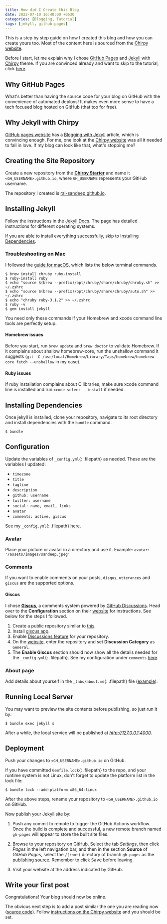 ```yaml
---
title: How did I Create this Blog
date: 2022-07-10 16:40:00 +0530
categories: [Blogging, Tutorial]
tags: [jekyll, github-pages]
---
```


This is a step by step guide on how I created this blog and how you can create yours too.
Most of the content here is sourced from the [Chirpy website](https://chirpy.cotes.page).

Before I start, let me explain why I chose [GitHub Pages](https://pages.github.com) and [Jekyll](https://jekyllrb.com/) with [Chirpy](https://github.com/cotes2020/jekyll-theme-chirpy) theme. 
If you are convinced already and want to skip to the tutorial, click [here](#creating-the-site-repository).

## Why GitHub Pages

What's better than having the source code for your blog on GitHub with the convenience of automated deploys! It makes even more sense to have a tech focused blog hosted on GitHub (that too for free). 

## Why Jekyll with Chirpy

[GitHub pages website](https://pages.github.com) has a [Blogging with Jekyll](https://docs.github.com/en/pages/setting-up-a-github-pages-site-with-jekyll) article, which is convincing enough. For me, one look at the [Chirpy website](https://chirpy.cotes.page) was all it needed to fall in love. If my blog can look like that, what's stopping me?

## Creating the Site Repository

Create a new repository from the [**Chirpy Starter**](https://github.com/cotes2020/chirpy-starter/generate) and name it `<GH_USERNAME>.github.io`, where `GH_USERNAME` represents your GitHub username.

The repository I created is [rai-sandeep.github.io](https://github.com/rai-sandeep/rai-sandeep.github.io).

## Installing Jekyll

Follow the instructions in the [Jekyll Docs](https://jekyllrb.com/docs/installation/).
The page has detailed instructions for different operating systems. 

If you are able to install everything successfully, skip to [Installing Dependencies](#installing-dependencies).

### Troubleshooting on Mac

I followed the [guide for macOS](https://jekyllrb.com/docs/installation/macos/), which lists the below terminal commands. 

```console
$ brew install chruby ruby-install
$ ruby-install ruby
$ echo "source $(brew --prefix)/opt/chruby/share/chruby/chruby.sh" >> ~/.zshrc
$ echo "source $(brew --prefix)/opt/chruby/share/chruby/auto.sh" >> ~/.zshrc
$ echo "chruby ruby-3.1.2" >> ~/.zshrc
$ ruby -v  
$ gem install jekyll
```

You need only these commands if your Homebrew and xcode command line tools are perfectly setup. 

#### Homebrew issues

Before you start, run `brew update` and `brew doctor` to validate Homebrew. If it complains about shallow homebrew-core, run the unshallow command it suggests (`git -C /usr/local/Homebrew/Library/Taps/homebrew/homebrew-core fetch --unshallow` in my case). 

#### Ruby issues

If ruby installation  complains about C libraries, make sure xcode command line is installed and run `xcode-select --install` if needed. 

## Installing Dependencies

Once jekyll is installed, clone your repository, navigate to its root directory and install dependencies with the `bundle` command.

```console
$ bundle
```

## Configuration

Update the variables of `_config.yml`{: .filepath} as needed. These are the variables I updated:

- `timezone`
- `title`
- `tagline`
- `description`
- `github: username`
- `twitter: username`
- `social: name, email, links`
- `avatar`
- `comments: active, giscus`

See my `_config.yml`{: .filepath} [here](https://github.com/rai-sandeep/rai-sandeep.github.io/blob/main/_config.yml).

### Avatar

Place your picture or avatar in a directory and use it. Example: `avatar: '/assets/images/sandeep.jpeg'`

### Comments

If you want to enable comments on your posts, `disqus`, `utterances` and `giscus` are the supported options.

#### Giscus

I chose [**Giscus**](https://giscus.app), a comments system powered by [GitHub Discussions](https://docs.github.com/en/discussions). 
Head over to the **Configuration** section on their [website](https://giscus.app) for instructions. 
See below for the steps I followed.
1. Create a public repository similar to [this](https://github.com/rai-sandeep/giscus).
2. Install [giscus app](https://github.com/apps/giscus).
3. Enable [Discussions feature](https://docs.github.com/en/github/administering-a-repository/managing-repository-settings/enabling-or-disabling-github-discussions-for-a-repository) for your repository.
4. On the [website](https://giscus.app), enter the repository and set **Discussion Category** as `General`.
5. The **Enable Giscus** section should now show all the details needed for the `_config.yml`{: .filepath}. See my configuration under `comments` [here](https://github.com/rai-sandeep/rai-sandeep.github.io/blob/main/_config.yml).

### About page

Add details about yourself in the `_tabs/about.md`{: .filepath} file ([example](https://github.com/rai-sandeep/rai-sandeep.github.io/blob/main/_tabs/about.md)).

## Running Local Server

You may want to preview the site contents before publishing, so just run it by:

```console
$ bundle exec jekyll s
```

After a while, the local service will be published at _<http://127.0.0.1:4000>_.

## Deployment

Push your changes to `<GH_USERNAME>.github.io` on GitHub.

If you have committed `Gemfile.lock`{: .filepath} to the repo, and your runtime system is not Linux, don't forget to update the platform list in the lock file:

  ```console
  $ bundle lock --add-platform x86_64-linux
  ```

After the above steps, rename your repository to `<GH_USERNAME>.github.io` on GitHub.

Now publish your Jekyll site by:

1. Push any commit to remote to trigger the GitHub Actions workflow. Once the build is complete and successful, a new remote branch named `gh-pages` will appear to store the built site files.

2. Browse to your repository on GitHub. Select the tab _Settings_, then click _Pages_ in the left navigation bar, and then in the section **Source** of _GitHub Pages_, select the `/(root)` directory of branch `gh-pages` as the [publishing source](https://docs.github.com/en/github/working-with-github-pages/configuring-a-publishing-source-for-your-github-pages-site). Remember to click <kbd>Save</kbd> before leaving.

3. Visit your website at the address indicated by GitHub.

## Write your first post

Congratulations! Your blog should now be online.

The obvious next step is to add a post similar the one you are reading now ([source code](https://github.com/rai-sandeep/rai-sandeep.github.io/tree/main/_posts/2022-07-10-how-did-i-create-this-blog.md)). Follow [instructions on the Chirpy website](https://chirpy.cotes.page/posts/write-a-new-post/) and you should be set. 
